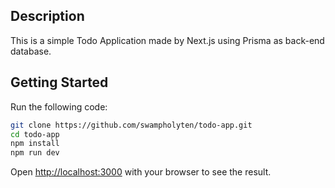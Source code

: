 ## Description

This is a simple Todo Application made by Next.js using Prisma as back-end database.

## Getting Started

Run the following code:

```bash
git clone https://github.com/swampholyten/todo-app.git
cd todo-app
npm install
npm run dev
```

Open [http://localhost:3000](http://localhost:3000) with your browser to see the result.

